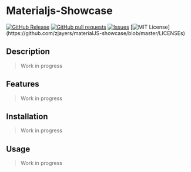 # Materialjs-Showcase
[![GitHub Release](https://img.shields.io/github/release/zjayers/materialJS-showcase.svg?style=flat)]()
[![GitHub pull requests](https://img.shields.io/github/issues-pr/zjayers/materialJS-showcase.svg?style=flat)]()
[![Issues](https://img.shields.io/github/issues-raw/zjayers/materialJS-showcase.svg?maxAge=25000)](https://github.com/zjayers/materialJS-showcase/issues)
[![MIT License](https://img.shields.io/apm/l/atomic-ui.svg?)](https://github.com/zjayers/materialJS-showcase/blob/master/LICENSEs)

## Description

> Work in progress

## Features

> Work in progress

## Installation

> Work in progress

## Usage

> Work in progress